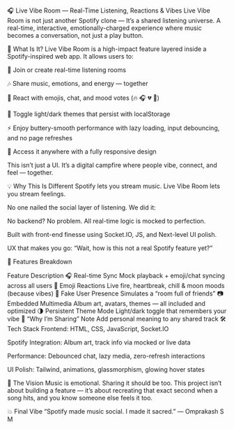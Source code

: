 🎧 Live Vibe Room — Real-Time Listening, Reactions & Vibes
Live Vibe Room is not just another Spotify clone —
It’s a shared listening universe.
A real-time, interactive, emotionally-charged experience where music becomes a conversation, not just a play button.

🚀 What Is It?
Live Vibe Room is a high-impact feature layered inside a Spotify-inspired web app. It allows users to:

🔴 Join or create real-time listening rooms

🎶 Share music, emotions, and energy — together

💬 React with emojis, chat, and mood votes (🔥 🎧 💔 🌙)

🎨 Toggle light/dark themes that persist with localStorage

⚡️ Enjoy buttery-smooth performance with lazy loading, input debouncing, and no page refreshes

📱 Access it anywhere with a fully responsive design

This isn’t just a UI.
It’s a digital campfire where people vibe, connect, and feel — together.

💡 Why This Is Different
Spotify lets you stream music.
Live Vibe Room lets you stream feelings.

No one nailed the social layer of listening. We did it:

No backend? No problem.
All real-time logic is mocked to perfection.

Built with front-end finesse using Socket.IO, JS, and Next-level UI polish.

UX that makes you go: “Wait, how is this not a real Spotify feature yet?”

🌈 Features Breakdown

Feature	Description
🎧 Real-time Sync	Mock playback + emoji/chat syncing across all users
💬 Emoji Reactions	Live fire, heartbreak, chill & moon moods (because vibes)
👥 Fake User Presence	Simulates a “room full of friends”
📷 Embedded Multimedia	Album art, avatars, themes — all included and optimized
🌗 Persistent Theme Mode	Light/dark toggle that remembers your vibe
🧠 “Why I’m Sharing” Note	Add personal meaning to any shared track
🛠 Tech Stack
Frontend: HTML, CSS, JavaScript, Socket.IO

Spotify Integration: Album art, track info via mocked or live data

Performance: Debounced chat, lazy media, zero-refresh interactions

UI Polish: Tailwind, animations, glassmorphism, glowing hover states

🔮 The Vision
Music is emotional. Sharing it should be too.
This project isn’t about building a feature — it’s about recreating that exact second when a song hits, and you know someone else feels it too.

💥 Final Vibe
“Spotify made music social. I made it sacred.”
— Omprakash S M